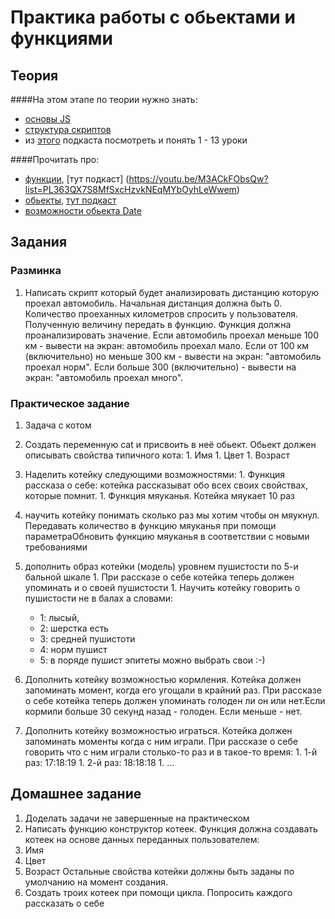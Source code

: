 # Практика работы с обьектами и функциями

## Теория

####На этом этапе по теории нужно знать:
* [основы JS](http://javascript.ru/tutorial/foundation)
* [структура скриптов](http://javascript.ru/tutorial/foundation/structure)
* из [этого](https://www.youtube.com/playlist?list=PL363QX7S8MfSxcHzvkNEqMYbOyhLeWwem) подкаста посмотреть и понять 1 - 13 уроки 
        
####Прочитать про:
        
* [функции](http://habrahabr.ru/post/240349/), [тут подкаст] (https://youtu.be/M3ACkFObsQw?list=PL363QX7S8MfSxcHzvkNEqMYbOyhLeWwem)
* [обьекты](http://javascript.ru/tutorial/object/intro), [тут подкаст](https://youtu.be/J1aIrZFnGig?list=PL363QX7S8MfSxcHzvkNEqMYbOyhLeWwem)
* [возможности обьекта Date](https://developer.mozilla.org/ru/docs/Web/JavaScript/Reference/Global_Objects/Date)

## Задания

### Разминка 

1. Написать скрипт который будет анализировать дистанцию которую проехал автомобиль. Начальная дистанция должна быть 0.
Количество проеханных километров спросить у пользователя. Полученную величину передать в функцию.
Функция должна проанализировать значение. Если автомобиль проехал меньше 100 км - вывести на экран: автомобиль проехал мало.
Если от 100 км (включительно) но меньше 300 км - вывести на экран: "автомобиль проехал норм".
Если больше 300 (включительно) - вывести на экран: "автомобиль проехал много".

### Практическое задание

1. Задача с котом
  1. Создать переменную cat и присвоить в неё обьект. Обьект должен описывать свойства типичного кота:
    1. Имя
    1. Цвет
    1. Возраст
        
  1. Наделить котейку следующими возможностями:
    1. Функция рассказа о себе: котейка рассказыват обо всех своих свойствах, которые помнит.
    1. Функция мяуканья. Котейка мяукает 10 раз
             
  1. научить котейку понимать сколько раз мы хотим чтобы он мяукнул. Передавать количество в функцию мяуканья при помощи параметраОбновить функцию мяуканья в соответствии с новыми требованиями
        
  1. дополнить образ котейки (модель) уровнем пушистости по 5-и бальной шкале
    1. При рассказе о себе котейка теперь должен упоминать и о своей пушистости
    1. Научить котейку говорить о пушистости не в балах а словами: 
      * 1: лысый, 
      * 2: шерстка есть
      * 3: средней пушистоти
      * 4: норм пушист
      * 5: в поряде пушист
эпитеты можно выбрать свои :-)
        
  1. Дополнить котейку возможностью кормления. Котейка должен запоминать момент, когда его угощали в крайний раз. 
  При рассказе о себе котейка теперь должен упоминать голоден ли он или нет.Если кормили больше 30 секунд 
  назад - голоден. Если меньше - нет.

  1. Дополнить котейку возможностью играться. Котейка должен запоминать моменты когда с ним играли. При рассказе о себе 
  говорить что с ним играли столько-то раз и в такое-то время:
    1. 1-й раз: 17:18:19
    1. 2-й раз: 18:18:18
    1. ...
    
## Домашнее задание

1. Доделать задачи не завершенные на практическом
1. Написать функцию конструктор котеек. Функция должна создавать котеек на основе данных переданных пользователем:
  1. Имя
  1. Цвет
  1. Возраст
Остальные свойства котейки должны быть заданы по умолчанию на момент создания.
1. Создать троих котеек при помощи цикла. Попросить каждого рассказать о себе
        

